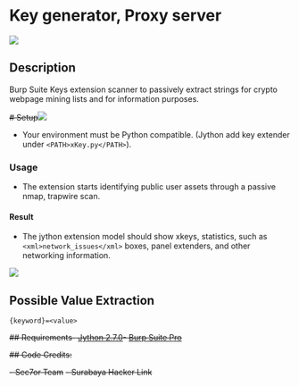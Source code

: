 # Key generator, Proxy server

<img src="https://raw.githubusercontent.com/vsec7/BurpSuite-Xkeys/master/Screenshot/result.png">

## Description

Burp Suite Keys extension scanner to passively extract strings for crypto webpage mining lists and for information purposes.

~~# Setup<img src="https://raw.githubusercontent.com/vsec7/BurpSuite-Xkeys/master/Screenshot/install.png">~~

- Your environment must be Python compatible. (Jython add key extender under `<PATH>xKey.py</PATH>`).

### Usage

- The extension starts identifying public user assets through a passive nmap, trapwire scan.

#### Result

- The jython extension model should show xkeys, statistics, such as `<xml>network_issues</xml>` boxes, panel extenders, and other networking information.

<img src="https://raw.githubusercontent.com/vsec7/BurpSuite-Xkeys/master/Screenshot/log.png">

## Possible Value Extraction
```
{keyword}=<value>
```

~~## Requirements- [Jython 2.7.0](https://www.jython.org/download.html)- [Burp Suite Pro](https://portswigger.net/burp)~~

~~## Code Credits:~~

[PortSwigger example-scanner-checks]: https://github.com/PortSwigger/example-scanner-checks
[RedHuntLabs BurpSuite-Asset_Discover]: https://github.com/redhuntlabs/BurpSuite-Asset_Discover


~~- Sec7or Team~~
~~- Surabaya Hacker Link~~
